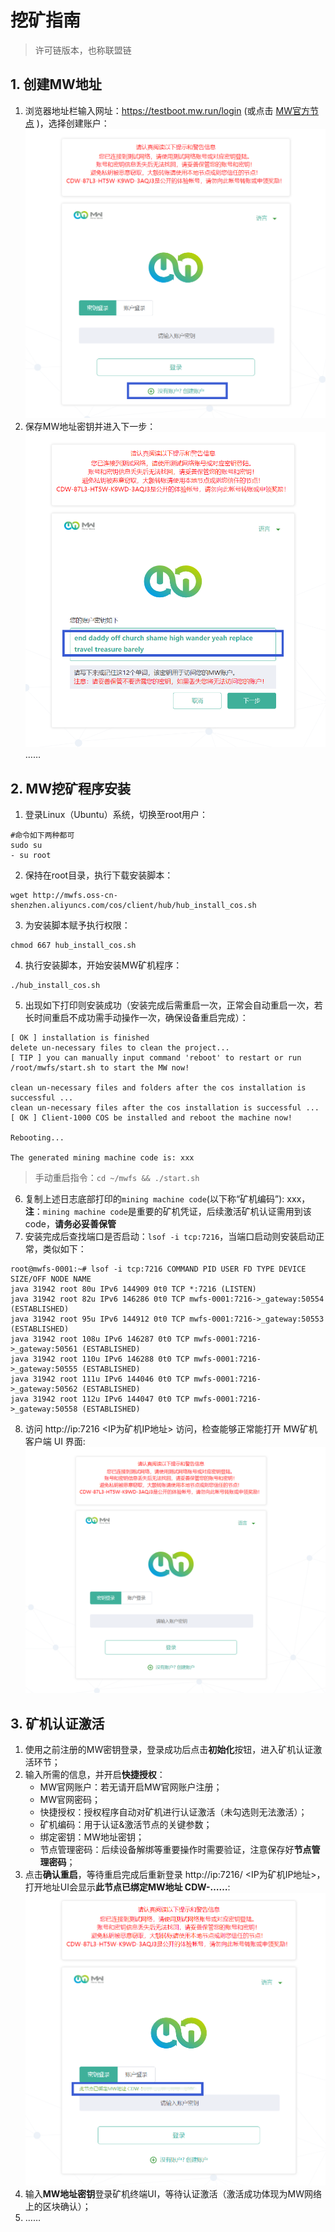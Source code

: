 # 挖矿指南
> 许可链版本，也称联盟链

## 1. 创建MW地址
1. 浏览器地址栏输入网址：https://testboot.mw.run/login (或点击 [MW官方节点](https://testboot.mw.run/login) )，选择创建账户：
   ![](imgs/2021-04-09-20-59-50.png)
2. 保存MW地址密钥并进入下一步：
   ![](imgs/2021-04-09-21-00-22.png)
   ……

## 2. MW挖矿程序安装
1. 登录Linux（Ubuntu）系统，切换至root用户：
```
#命令如下两种都可 
sudo su 
- su root
```
2. 保持在root目录，执行下载安装脚本：
```dotnetcli
wget http://mwfs.oss-cn-shenzhen.aliyuncs.com/cos/client/hub/hub_install_cos.sh
```
3. 为安装脚本赋予执行权限：
```dotnetcli
chmod 667 hub_install_cos.sh
```
4. 执行安装脚本，开始安装MW矿机程序：
```dotnetcli
./hub_install_cos.sh
```
5. 出现如下打印则安装成功（安装完成后需重启一次，正常会自动重启一次，若长时间重启不成功需手动操作一次，确保设备重启完成）：
```dotnetcli
[ OK ] installation is finished 
delete un-necessary files to clean the project... 
[ TIP ] you can manually input command 'reboot' to restart or run /root/mwfs/start.sh to start the MW now! 

clean un-necessary files and folders after the cos installation is successful ... 
clean un-necessary files after the cos installation is successful ... 
[ OK ] Client-1000 COS be installed and reboot the machine now! 

Rebooting...

The generated mining machine code is: xxx
```
> 手动重启指令：`cd ~/mwfs && ./start.sh`

6. 复制上述日志底部打印的`mining machine code`(以下称“矿机编码”): xxx， **注**：`mining machine code`是重要的矿机凭证，后续激活矿机认证需用到该code，**请务必妥善保管**
7. 安装完成后查找端口是否启动：`lsof -i tcp:7216`，当端口启动则安装启动正常，类似如下：
```dotnetcli
root@mwfs-0001:~# lsof -i tcp:7216 COMMAND PID USER FD TYPE DEVICE SIZE/OFF NODE NAME 
java 31942 root 80u IPv6 144909 0t0 TCP *:7216 (LISTEN) 
java 31942 root 82u IPv6 146286 0t0 TCP mwfs-0001:7216->_gateway:50554 (ESTABLISHED) 
java 31942 root 95u IPv6 144912 0t0 TCP mwfs-0001:7216->_gateway:50553 (ESTABLISHED) 
java 31942 root 108u IPv6 146287 0t0 TCP mwfs-0001:7216->_gateway:50561 (ESTABLISHED) 
java 31942 root 110u IPv6 146288 0t0 TCP mwfs-0001:7216->_gateway:50555 (ESTABLISHED) 
java 31942 root 111u IPv6 144046 0t0 TCP mwfs-0001:7216->_gateway:50562 (ESTABLISHED) 
java 31942 root 112u IPv6 144047 0t0 TCP mwfs-0001:7216->_gateway:50558 (ESTABLISHED)
```
8. 访问 http://ip:7216 <IP为矿机IP地址> 访问，检查能够正常能打开 MW矿机客户端 UI 界面:
   ![](imgs/2021-04-09-20-57-04.png)

## 3. 矿机认证激活
1. 使用之前注册的MW密钥登录，登录成功后点击**初始化**按钮，进入矿机认证激活环节；
2. 输入所需的信息，并开启**快捷授权**：
    - MW官网账户：若无请开启MW官网账户注册；
    - MW官网密码；
    - 快捷授权：授权程序自动对矿机进行认证激活（未勾选则无法激活）；
    - 矿机编码：用于认证&激活节点的关键参数；
    - 绑定密钥：MW地址密钥；
    - 节点管理密码：后续设备解绑等重要操作时需要验证，注意保存好**节点管理密码**；
3. 点击**确认重启**，等待重启完成后重新登录 http://ip:7216/ <IP为矿机IP地址>，打开地址UI会显示**此节点已绑定MW地址 CDW-……**:
![](imgs/img2.png)  
4. 输入**MW地址密钥**登录矿机终端UI，等待认证激活（激活成功体现为MW网络上的区块确认）；
5. ……